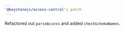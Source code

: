 ```yaml
---
'@keystonejs/access-control': patch
---
```


Refactored out `parseAccess` and added `checkSchemaNames`.
